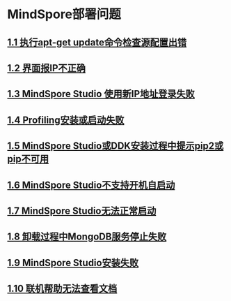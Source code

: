# MindSpore部署问题

## [1.1 执行apt-get update命令检查源配置出错](part1-1.md)
## [1.2 界面报IP不正确](part1-2.md)
## [1.3 MindSpore Studio 使用新IP地址登录失败](part1-3.md)
## [1.4 Profiling安装或启动失败](part1-4.md)
## [1.5 MindSpore Studio或DDK安装过程中提示pip2或pip不可用](part1-5.md)
## [1.6 MindSpore Studio不支持开机自启动](part1-6.md)
## [1.7 MindSpore Studio无法正常启动](part1-7.md)
## [1.8 卸载过程中MongoDB服务停止失败](part1-8.md)
## [1.9 MindSpore Studio安装失败](part1-9.md)
## [1.10 联机帮助无法查看文档](part1-10.md)



